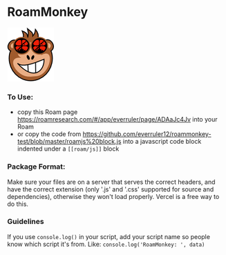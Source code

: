 # RoamMonkey

![Image of RoamMonkey](https://raw.githubusercontent.com/everruler12/roammonkey-test/master/roammonkey_icon.png?token=APKQKGKERYK5GRFTBXGKX4C7IVETQ)

### To Use:

- copy this Roam page https://roamresearch.com/#/app/everruler/page/ADAaJc4Jv into your Roam
- or copy the code from https://github.com/everruler12/roammonkey-test/blob/master/roamjs%20block.js into a javascript code block indented under a `[[roam/js]]` block

### Package Format:

Make sure your files are on a server that serves the correct headers, and have the correct extension (only '.js' and '.css' supported for source and dependencies), otherwise they won't load properly. Vercel is a free way to do this.

### Guidelines

If you use `console.log()` in your script, add your script name so people know which script it's from. Like: `console.log('RoamMonkey: ', data)`